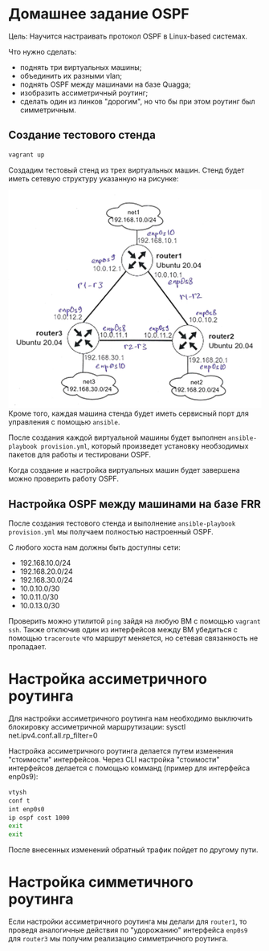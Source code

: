 # Домашнее задание OSPF

Цель: Научится настраивать протокол OSPF в Linux-based системах.

Что нужно сделать:
- поднять три виртуальных машины;
- объединить их разными vlan;
- поднять OSPF между машинами на базе Quagga;
- изобразить ассиметричный роутинг;
- сделать один из линков "дорогим", но что бы при этом роутинг был симметричным.

## Создание тестового стенда

```bash
vagrant up
```

Создадим тестовый стенд из трех виртуальных машин. Стенд будет иметь сетевую структуру указанную на рисунке:

![alt text](image.png)
<br>
Кроме того, каждая машина стенда будет иметь сервисный порт для управления с помощью `ansible`.

После создания каждой виртуальной машины будет выполнен `ansible-playbook provision.yml`, который произведет установку необзодимых пакетов для работы и тестировани OSPF.

Когда создание и настройка виртуальных машин будет завершена можно проверить работу OSPF.

## Настройка OSPF между машинами на базе FRR

После создания тестового стенда и выполнение `ansible-playbook provision.yml` мы получаем полностью настроенный OSPF.

С любого хоста нам должны быть доступны сети:
- 192.168.10.0/24
- 192.168.20.0/24
- 192.168.30.0/24
- 10.0.10.0/30 
- 10.0.11.0/30
- 10.0.13.0/30

Проверить можно утилитой `ping` зайдя на любую ВМ с помощью `vagrant ssh`. Также отключив один из интерфейсов между ВМ убедиться с помощью `traceroute` что маршрут меняется, но сетевая связанность не пропадает.

# Настройка ассиметричного роутинга

Для настройки ассиметричного роутинга нам необходимо выключить блокировку ассиметричной маршрутизации: sysctl net.ipv4.conf.all.rp_filter=0

Настройка ассиметричного роутинга делается путем изменения "стоимости" интерфейсов. Через CLI настройка "стоимости" интерфейсов делается с помощью комманд (пример для интерфейса enp0s9):
```bash
vtysh
conf t
int enp0s0
ip ospf cost 1000
exit
exit
```
После внесенных изменений обратный трафик пойдет по другому пути.

# Настройка симметичного роутинга

Если настройки ассиметричного роутинга мы делали для `router1`, то проведя аналогичные действия по "удорожанию" интерфейса `enp0s9` для `router3` мы получим реализацию симметричного роутинга. 